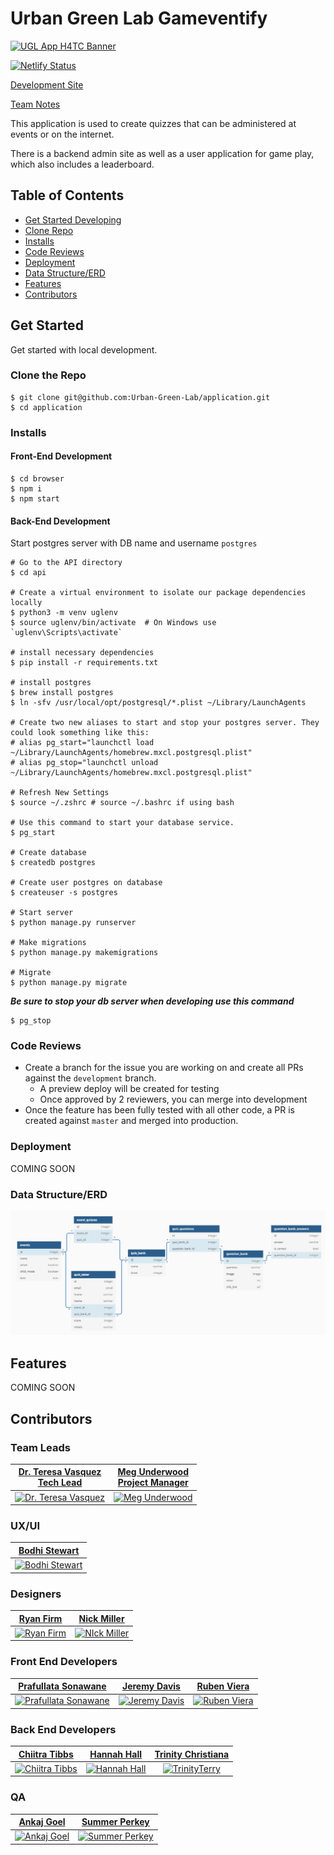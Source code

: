 # Urban Green Lab Gameventify
<a href="https://urban-green-lab-app.netlify.app/"><img src="https://raw.githubusercontent.com/Urban-Green-Lab/h4tc-ugl-app-fe/master/documentation/images/placeholder-banner.png" title="UGL App H4TC" alt="UGL App H4TC Banner"></a>

[![Netlify Status](https://api.netlify.com/api/v1/badges/d7812091-21b8-4a63-8044-a72b7a933934/deploy-status)](https://app.netlify.com/sites/uglapp/deploys)

[Development Site](https://uglapp.netlify.app)

[Team Notes](https://docs.google.com/document/d/1jD16iYyyfLIwJWif1GmEZSLwIdyAaQgOXpkWttVGTV8/edit#)

This application is used to create quizzes that can be administered at events or on the internet.

There is a backend admin site as well as a user application for game play, which also includes a leaderboard.

## Table of Contents

- [Get Started Developing](#get-started)
- [Clone Repo](#clone-the-repo)
- [Installs](#installs)
- [Code Reviews](#code-reviews)
- [Deployment](#deployment)
- [Data Structure/ERD](#data-structureerd)
- [Features](#features)
- [Contributors](#contributors)

## Get Started
Get started with local development. 

### Clone the Repo
```
$ git clone git@github.com:Urban-Green-Lab/application.git
$ cd application
```

### Installs
#### Front-End Development
```shell
$ cd browser
$ npm i
$ npm start
```

#### Back-End Development
Start postgres server with DB name and username `postgres`

```shell
# Go to the API directory
$ cd api

# Create a virtual environment to isolate our package dependencies locally
$ python3 -m venv uglenv
$ source uglenv/bin/activate  # On Windows use `uglenv\Scripts\activate`

# install necessary dependencies
$ pip install -r requirements.txt

# install postgres
$ brew install postgres
$ ln -sfv /usr/local/opt/postgresql/*.plist ~/Library/LaunchAgents

# Create two new aliases to start and stop your postgres server. They could look something like this:
# alias pg_start="launchctl load ~/Library/LaunchAgents/homebrew.mxcl.postgresql.plist"
# alias pg_stop="launchctl unload ~/Library/LaunchAgents/homebrew.mxcl.postgresql.plist"

# Refresh New Settings
$ source ~/.zshrc # source ~/.bashrc if using bash

# Use this command to start your database service.
$ pg_start 

# Create database
$ createdb postgres

# Create user postgres on database
$ createuser -s postgres

# Start server
$ python manage.py runserver

# Make migrations
$ python manage.py makemigrations

# Migrate
$ python manage.py migrate
```
***Be sure to stop your db server when developing use this command***
```shell
$ pg_stop
```

### Code Reviews
- Create a branch for the issue you are working on and create all PRs against the `development` branch.
  - A preview deploy will be created for testing
  - Once approved by 2 reviewers, you can merge into development
- Once the feature has been fully tested with all other code, a PR is created against `master` and merged into production.

### Deployment
<!-- TODO: Netlify  -->
COMING SOON

### Data Structure/ERD
[![ERD](./ugl_erd.png)](https://dbdiagram.io/d/5f95f1fa3a78976d7b79179a)

## Features

COMING SOON

## Contributors
### Team Leads
| <a href="https://github.com/drteresavasquez" target="_blank">**Dr. Teresa Vasquez <br />Tech Lead**</a> | <a href="#" target="_blank">**Meg Underwood <br />Project Manager**</a> |
| :---: |:---:|
| [![Dr. Teresa Vasquez](https://avatars1.githubusercontent.com/u/29741570?v=3&s=200)](https://github.com/drteresavasquez) | [![Meg Underwood](https://raw.githubusercontent.com/Urban-Green-Lab/h4tc-ugl-app-fe/master/documentation/images/avatar.png)](#) 

### UX/UI
| <a href="https://github.com/bdoves" target="_blank">**Bodhi Stewart**</a> |
| :---: |
| [![Bodhi Stewart](https://avatars1.githubusercontent.com/u/60450642?v=3&s=200)](#) |

### Designers
| <a href="#" target="_blank">**Ryan Firm**</a> | <a href="#" target="_blank">**Nick	Miller**</a> |
| :---: |:---:|
| [![Ryan Firm](https://raw.githubusercontent.com/Urban-Green-Lab/h4tc-ugl-app-fe/master/documentation/images/avatar.png?v=3&s=200)](#) | [![NIck	Miller](https://raw.githubusercontent.com/Urban-Green-Lab/h4tc-ugl-app-fe/master/documentation/images/avatar.png?v=3&s=200)](#) 

### Front End Developers
| <a href="https://github.com/prafullatass" target="_blank">**Prafullata	Sonawane**</a> | <a href="https://github.com/jeremybdavis" target="_blank">**Jeremy	Davis**</a> | <a href="https://github.com/vieraruben" target="_blank">**Ruben Viera**</a> |
| :---: |:---:| :---:|
| [![Prafullata	Sonawane](https://avatars1.githubusercontent.com/u/43792249?v=3&s=200)](https://github.com/prafullatass)    | [![Jeremy	Davis](https://avatars1.githubusercontent.com/u/13025274?v=3&s=200)](https://github.com/jeremybdavis) | [![Ruben Viera](https://avatars1.githubusercontent.com/u/25134906?v=3&s=200)](https://github.com/vieraruben)  |

### Back End Developers
| <a href="https://github.com/RefreshingChi" target="_blank">**Chiitra Tibbs**</a> | <a href="https://github.com/hannahhall" target="_blank">**Hannah Hall**</a> | <a href="https://github.com/TrinityTerry" target="_blank">**Trinity Christiana**</a> |
| :---: |:---:| :---:|
| [![Chiitra Tibbs](https://avatars1.githubusercontent.com/u/5008978?v=3&s=200)](https://github.com/RefreshingChi)    | [![Hannah Hall](https://avatars1.githubusercontent.com/u/18269696?v=3&s=200)](https://github.com/hannahhall) | [![TrinityTerry](https://avatars1.githubusercontent.com/u/31781724?v=3&s=200)](https://github.com/TrinityTerry)  |

### QA
| <a href="#" target="_blank">**Ankaj	Goel**</a> | <a href="#" target="_blank">**Summer	Perkey**</a> |
| :---: |:---:|
| [![Ankaj Goel](https://raw.githubusercontent.com/Urban-Green-Lab/h4tc-ugl-app-fe/master/documentation/images/avatar.png?v=3&s=200)](#)    | [![Summer	Perkey](https://raw.githubusercontent.com/Urban-Green-Lab/h4tc-ugl-app-fe/master/documentation/images/avatar.png?v=3&s=200)](#)
